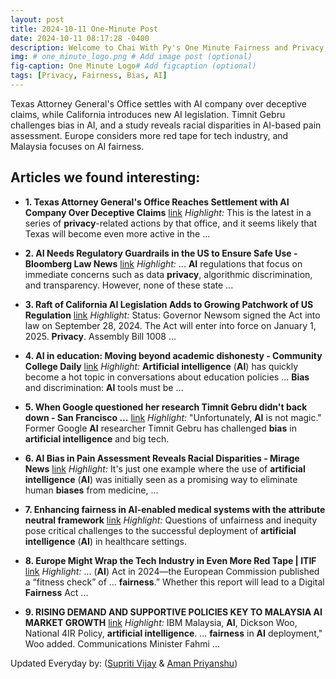 ```yaml
---
layout: post
title: 2024-10-11 One-Minute Post
date: 2024-10-11 08:17:28 -0400
description: Welcome to Chai With Py's One Minute Fairness and Privacy, which aims to provide you the current happenings in the world of Fairness, Privacy, and AI.
img: # one_minute_logo.png # Add image post (optional)
fig-caption: One Minute Logo# Add figcaption (optional)
tags: [Privacy, Fairness, Bias, AI]
---
```


Texas Attorney General's Office settles with AI company over deceptive claims, while California introduces new AI legislation. Timnit Gebru challenges bias in AI, and a study reveals racial disparities in AI-based pain assessment. Europe considers more red tape for tech industry, and Malaysia focuses on AI fairness.

## Articles we found interesting:

- **1. Texas Attorney General&#39;s Office Reaches Settlement with <b>AI</b> Company Over Deceptive Claims** [link](https://www.wilmerhale.com/en/insights/blogs/wilmerhale-privacy-and-cybersecurity-law/20241010-texas-attorney-ags-office-reaches-settlement-with-ai-company-over-deceptive-claims)
_Highlight:_ This is the latest in a series of <b>privacy</b>-related actions by that office, and it seems likely that Texas will become even more active in the&nbsp;...

- **2. <b>AI</b> Needs Regulatory Guardrails in the US to Ensure Safe Use - Bloomberg Law News** [link](https://news.bloomberglaw.com/us-law-week/ai-needs-regulatory-guardrails-in-the-us-to-ensure-safe-use)
_Highlight:_ ... <b>AI</b> regulations that focus on immediate concerns such as data <b>privacy</b>, algorithmic discrimination, and transparency. However, none of these state&nbsp;...

- **3. Raft of California <b>AI</b> Legislation Adds to Growing Patchwork of US Regulation** [link](https://www.whitecase.com/insight-alert/raft-california-ai-legislation-adds-growing-patchwork-us-regulation)
_Highlight:_ Status: Governor Newsom signed the Act into law on September 28, 2024. The Act will enter into force on January 1, 2025. <b>Privacy</b>. Assembly Bill 1008&nbsp;...

- **4. <b>AI</b> in education: Moving beyond academic dishonesty - Community College Daily** [link](https://www.ccdaily.com/2024/10/ai-in-education-moving-beyond-academic-dishonesty/)
_Highlight:_ <b>Artificial intelligence</b> (<b>AI</b>) has quickly become a hot topic in conversations about education policies ... <b>Bias</b> and discrimination: <b>AI</b> tools must be&nbsp;...

- **5. When Google questioned her research Timnit Gebru didn&#39;t back down - San Francisco ...** [link](https://www.bizjournals.com/sanfrancisco/news/2024/10/10/timnit-gebru-dair-ai-inspire-awards.html)
_Highlight:_ &quot;Unfortunately, <b>AI</b> is not magic.&quot; Former Google <b>AI</b> researcher Timnit Gebru has challenged <b>bias</b> in <b>artificial intelligence</b> and big tech.

- **6. <b>AI Bias</b> in Pain Assessment Reveals Racial Disparities - Mirage News** [link](https://www.miragenews.com/ai-bias-in-pain-assessment-reveals-racial-1334587/)
_Highlight:_ It&#39;s just one example where the use of <b>artificial intelligence</b> (<b>AI</b>) was initially seen as a promising way to eliminate human <b>biases</b> from medicine,&nbsp;...

- **7. Enhancing <b>fairness</b> in <b>AI</b>-enabled medical systems with the attribute neutral framework** [link](https://www.nature.com/articles/s41467-024-52930-1)
_Highlight:_ Questions of unfairness and inequity pose critical challenges to the successful deployment of <b>artificial intelligence</b> (<b>AI</b>) in healthcare settings.

- **8. Europe Might Wrap the Tech Industry in Even More Red Tape | ITIF** [link](https://itif.org/publications/2024/10/09/europe-might-wrap-the-tech-industry-in-even-more-red-tape/)
_Highlight:_ ... (<b>AI</b>) Act in 2024—the European Commission published a “fitness check” of ... <b>fairness</b>.” Whether this report will lead to a Digital <b>Fairness</b> Act&nbsp;...

- **9. RISING DEMAND AND SUPPORTIVE POLICIES KEY TO MALAYSIA <b>AI</b> MARKET GROWTH** [link](https://www.bernama.com/tv/news.php%3Fid%3D2349930)
_Highlight:_ IBM Malaysia, <b>AI</b>, Dickson Woo, National 4IR Policy, <b>artificial intelligence</b>. ... <b>fairness</b> in <b>AI</b> deployment,&quot; Woo added. Communications Minister Fahmi&nbsp;...


Updated Everyday by: (<a href="https://supritivijay.github.io/">Supriti Vijay</a> & <a href="https://amanpriyanshu.github.io/">Aman Priyanshu</a>)
